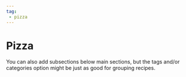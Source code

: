```yaml
---
tag:
 - pizza
---
```


# Pizza

You can also add subsections below main sections, but the tags and/or categories option
might be just as good for grouping recipes.
